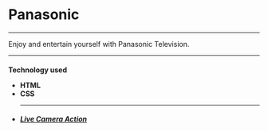 <H1>Panasonic</h1>
<hr>
<p>Enjoy and entertain yourself with Panasonic Television.<p>
<hr>
<h4>
Technology used

<ul>
<li>
HTML

<br>
<li>
CSS

<br>
<li>

<hr>
<h5>
<a href="https://hisidd.github.io/TV/">Live Camera Action</a>
